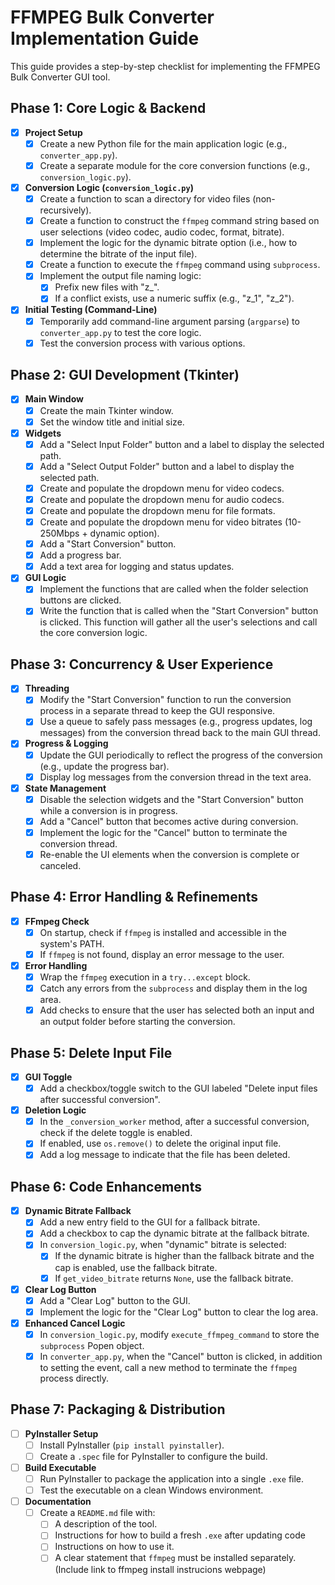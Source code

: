 # FFMPEG Bulk Converter Implementation Guide

This guide provides a step-by-step checklist for implementing the FFMPEG Bulk Converter GUI tool.

## Phase 1: Core Logic & Backend

- [x] **Project Setup**
    - [x] Create a new Python file for the main application logic (e.g., `converter_app.py`).
    - [x] Create a separate module for the core conversion functions (e.g., `conversion_logic.py`).

- [x] **Conversion Logic (`conversion_logic.py`)**
    - [x] Create a function to scan a directory for video files (non-recursively).
    - [x] Create a function to construct the `ffmpeg` command string based on user selections (video codec, audio codec, format, bitrate).
    - [x] Implement the logic for the dynamic bitrate option (i.e., how to determine the bitrate of the input file).
    - [x] Create a function to execute the `ffmpeg` command using `subprocess`.
    - [x] Implement the output file naming logic:
        - [x] Prefix new files with "z_".
        - [x] If a conflict exists, use a numeric suffix (e.g., "z_1", "z_2").

- [x] **Initial Testing (Command-Line)**
    - [x] Temporarily add command-line argument parsing (`argparse`) to `converter_app.py` to test the core logic.
    - [x] Test the conversion process with various options.

## Phase 2: GUI Development (Tkinter)

- [x] **Main Window**
    - [x] Create the main Tkinter window.
    - [x] Set the window title and initial size.

- [x] **Widgets**
    - [x] Add a "Select Input Folder" button and a label to display the selected path.
    - [x] Add a "Select Output Folder" button and a label to display the selected path.
    - [x] Create and populate the dropdown menu for video codecs.
    - [x] Create and populate the dropdown menu for audio codecs.
    - [x] Create and populate the dropdown menu for file formats.
    - [x] Create and populate the dropdown menu for video bitrates (10-250Mbps + dynamic option).
    - [x] Add a "Start Conversion" button.
    - [x] Add a progress bar.
    - [x] Add a text area for logging and status updates.

- [x] **GUI Logic**
    - [x] Implement the functions that are called when the folder selection buttons are clicked.
    - [x] Write the function that is called when the "Start Conversion" button is clicked. This function will gather all the user's selections and call the core conversion logic.

## Phase 3: Concurrency & User Experience

- [x] **Threading**
    - [x] Modify the "Start Conversion" function to run the conversion process in a separate thread to keep the GUI responsive.
    - [x] Use a queue to safely pass messages (e.g., progress updates, log messages) from the conversion thread back to the main GUI thread.

- [x] **Progress & Logging**
    - [x] Update the GUI periodically to reflect the progress of the conversion (e.g., update the progress bar).
    - [x] Display log messages from the conversion thread in the text area.

- [x] **State Management**
    - [x] Disable the selection widgets and the "Start Conversion" button while a conversion is in progress.
    - [x] Add a "Cancel" button that becomes active during conversion.
    - [x] Implement the logic for the "Cancel" button to terminate the conversion thread.
    - [x] Re-enable the UI elements when the conversion is complete or canceled.

## Phase 4: Error Handling & Refinements

- [x] **FFmpeg Check**
    - [x] On startup, check if `ffmpeg` is installed and accessible in the system's PATH.
    - [x] If `ffmpeg` is not found, display an error message to the user.

- [x] **Error Handling**
    - [x] Wrap the `ffmpeg` execution in a `try...except` block.
    - [x] Catch any errors from the `subprocess` and display them in the log area.
    - [x] Add checks to ensure that the user has selected both an input and an output folder before starting the conversion.

## Phase 5: Delete Input File

- [x] **GUI Toggle**
    - [x] Add a checkbox/toggle switch to the GUI labeled "Delete input files after successful conversion".
- [x] **Deletion Logic**
    - [x] In the `_conversion_worker` method, after a successful conversion, check if the delete toggle is enabled.
    - [x] If enabled, use `os.remove()` to delete the original input file.
    - [x] Add a log message to indicate that the file has been deleted.

## Phase 6: Code Enhancements

- [x] **Dynamic Bitrate Fallback**
    - [x] Add a new entry field to the GUI for a fallback bitrate.
    - [x] Add a checkbox to cap the dynamic bitrate at the fallback bitrate.
    - [x] In `conversion_logic.py`, when "dynamic" bitrate is selected:
        - [x] If the dynamic bitrate is higher than the fallback bitrate and the cap is enabled, use the fallback bitrate.
        - [x] If `get_video_bitrate` returns `None`, use the fallback bitrate.
- [x] **Clear Log Button**
    - [x] Add a "Clear Log" button to the GUI.
    - [x] Implement the logic for the "Clear Log" button to clear the log area.
- [x] **Enhanced Cancel Logic**
    - [x] In `conversion_logic.py`, modify `execute_ffmpeg_command` to store the `subprocess` Popen object.
    - [x] In `converter_app.py`, when the "Cancel" button is clicked, in addition to setting the event, call a new method to terminate the `ffmpeg` process directly.

## Phase 7: Packaging & Distribution

- [ ] **PyInstaller Setup**
    - [ ] Install PyInstaller (`pip install pyinstaller`).
    - [ ] Create a `.spec` file for PyInstaller to configure the build.

- [ ] **Build Executable**
    - [ ] Run PyInstaller to package the application into a single `.exe` file.
    - [ ] Test the executable on a clean Windows environment.

- [ ] **Documentation**
    - [ ] Create a `README.md` file with:
        - [ ] A description of the tool.
        - [ ] Instructions for how to build a fresh `.exe` after updating code
        - [ ] Instructions on how to use it.
        - [ ] A clear statement that `ffmpeg` must be installed separately. (Include link to ffmpeg install instrucions webpage)
